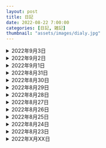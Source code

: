 ```yaml
---
layout: post
title: 日記
date: 2022-08-22 7:00:00
categories: [日記, 雑記]
thumbnail: "assets/images/dialy.jpg"
---
```



<details><summary>2022年9月3日</summary>
<br>

<br>
<br>


</details>


<details><summary>2022年9月2日</summary>
<br>

<br>
<br>


</details>


<details><summary>2022年9月1日</summary>
<br>

<br>
<br>


</details>


<details><summary>2022年8月31日</summary>
<br>

<br>
<br>


</details>


<details><summary>2022年8月30日</summary>
<br>

<br>
<br>


</details>


<details><summary>2022年8月29日</summary>
<br>

<br>
<br>


</details>


<details><summary>2022年8月28日</summary>
<br>

<br>
<br>


</details>


<details><summary>2022年8月27日</summary>
<br>
ドングリFM、いいよなあ<br>
元BuzzFeedの鳴海さんが好きで聴き始めたこのポッドキャストだけど更新頻度が高いのと散歩にぴったしなのもあってかれこれ4年ほど聴き続けている。
<br>
<br>
鳴海さんみたいな大雑把だけど貫禄あって渋い感じの上司欲しすぎる。<br>

<br>
<br>


</details>

<details><summary>2022年8月26日</summary>
<br>
最近は天気が悪かったので久々に散歩した。<br>

散歩を再開したとたんにクリエイティブ意欲が沸き起こってきた。これは持論なのだが、クリエイターの労働時間は散歩したり映画を見たり手の込んだ料理をする時間まで含めて労働時間だと思う。なぜなら、デスクでぶっ通しで作業した8時間も3時間映画を見た後作業した5時間もトータルの作業量は変わらないからだ。僕はこれをマヨネーズ効果って呼んでいる。<br>
<br>
みんなもマヨネーズ絞る時はいきなり絞らずにまずは振るだろう？<br>

<br>
<br>


</details>

<details><summary>2022年8月25日</summary>
<br>
炊き込みご飯を作った。<br>

干し椎茸とワカメ、シーチキンを使ったシンプルなもの。たったの50円で3食お腹いっぱい食べれてしまうのだからほんと自炊は素晴らしい。<br>
<br>
みんな自炊すればいいのに。<br>

<br>
<br>


</details>

<details><summary>2022年8月24日</summary>
<br>
今日は付き合いの長い友人とオンライン飲み会をしました。気心の知れた友人との会話はやはり安心感があっていいですね。<br>

それぞれWeb関連の仕事をしているのですがプライベートで共同開発をしたりと未だに繋がりのある数少ない友人です。<br>
<br>
大体いつも途中から「こんなサービスを作りたい」という話になり既存の似たサービスを探したりするのですがこれってもう要件定義そのものだなと思ったり。<br>
今度は新規サービスの検索システムを開発する予定が決まったので楽しみです。
<br>
<br>


</details>

<details><summary>2022年8月23日</summary>
<br>
今更ながらポートフォリオサイトを作りました。コンテンツをどんどん追加できるように投稿機能が欲しかったんですよね。
<br>" でも極力マウスを使いたくない。"
<br>なので投稿を全てエディタ上で行えて、かつマークダウンで投稿できるサイトジェネレータを探してみました。
<br>
<br>
最終的にRubyのサイトジェネレータ「Jekyll」を選んだわけですが、まあこれが使いやすいんです。ディレクトリ構造にクセはあるもののReadmeを読まなくても大体雰囲気でどこをいじればいいのか分かるし、コンテンツ管理も至ってシンプル。エンジニアじゃなくてもある程度リテラシーのある人なら使いこなせるかと思います。この記事を読んでいるそこの貴方、良かったらJekyllで個人サイトを作ってみてはいかがでしょう。  
<br>
<br>


</details>



<details><summary>2022年X月XX日</summary>
<br>

まだだよん。先に枠だけ作っとく。

<br>
<br>
</details>





